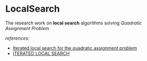 # LocalSearch
The research work on **local search** algorithms solving *Quadratic Assignment Problem*

*references:*
 - [Iterated local search for the quadratic assignment problem](https://archive.alvb.in/msc/04_infoea/seminar/papers/ILS_QAP_Stutzle.pdf )<br>
 - [ITERATED LOCAL SEARCH](https://sci2s.ugr.es/sites/default/files/files/Teaching/OtherPostGraduateCourses/Metaheuristicas/ILS.pdf) <br>

